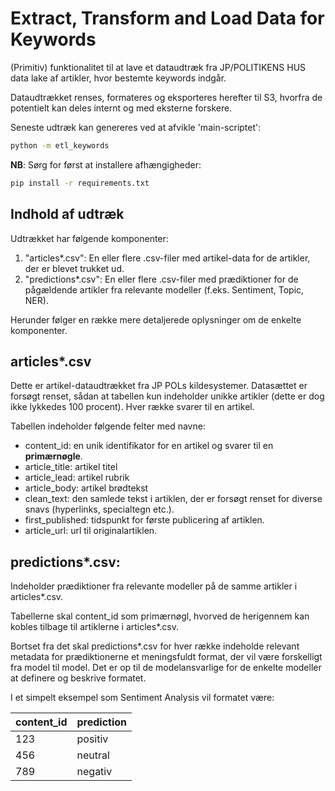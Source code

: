 # Extract, Transform and Load Data for Keywords

(Primitiv) funktionalitet til at lave et dataudtræk fra JP/POLITIKENS HUS data lake af artikler, hvor 
bestemte keywords indgår.

Dataudtrækket renses, formateres og eksporteres herefter til S3, hvorfra de potentielt
kan deles internt og med eksterne forskere. 

Seneste udtræk kan genereres ved at afvikle 'main-scriptet':

```bash
python -m etl_keywords
```

**NB**: Sørg for først at installere afhængigheder:

```bash
pip install -r requirements.txt
```

## Indhold af udtræk 

Udtrækket har følgende komponenter:

1. "articles*.csv": En eller flere .csv-filer med artikel-data for de artikler, der er blevet trukket ud.
2. "predictions*.csv": En eller flere .csv-filer med prædiktioner for de pågældende artikler fra relevante modeller (f.eks. Sentiment, Topic, NER).

Herunder følger en række mere detaljerede oplysninger om de enkelte komponenter.

## articles*.csv

Dette er artikel-dataudtrækket fra JP POLs kildesystemer. Datasættet
er forsøgt renset, sådan at tabellen kun indeholder unikke artikler (dette er dog ikke lykkedes 100 procent).
Hver række svarer til en artikel.

Tabellen indeholder følgende felter med navne:

- content_id: en unik identifikator for en artikel og svarer til en **primærnøgle**.
- article_title: artikel titel
- article_lead: artikel rubrik
- article_body: artikel brødtekst
- clean_text: den samlede tekst i artiklen, der er forsøgt renset for diverse snavs (hyperlinks, specialtegn etc.).
- first_published: tidspunkt for første publicering af artiklen.
- article_url: url til originalartiklen.

## predictions*.csv:

Indeholder prædiktioner fra relevante modeller på de samme artikler i articles*.csv.

Tabellerne skal content_id som primærnøgl, hvorved de herigennem kan kobles tilbage til artiklerne i articles*.csv.

Bortset fra det skal predictions*.csv for hver række indeholde relevant metadata for prædiktionerne et meningsfuldt format, der vil være forskelligt fra model til model. Det er op til de modelansvarlige for de enkelte modeller at definere og beskrive formatet.

I et simpelt eksempel som Sentiment Analysis vil formatet være:

| content_id | prediction |
| --- | ------- | 
| 123 | positiv |
| 456 | neutral |
| 789 | negativ |



























